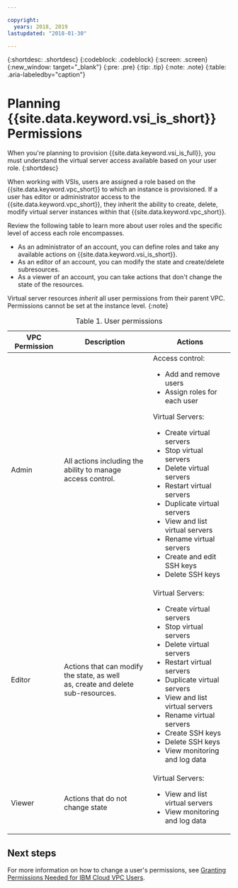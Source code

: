 ```yaml
---

copyright:
  years: 2018, 2019
lastupdated: "2018-01-30"

---
```


{:shortdesc: .shortdesc}
{:codeblock: .codeblock}
{:screen: .screen}
{:new_window: target="_blank"}
{:pre: .pre}
{:tip: .tip}
{:note: .note}
{:table: .aria-labeledby="caption"}

# Planning {{site.data.keyword.vsi_is_short}} Permissions

When you're planning to provision {{site.data.keyword.vsi_is_full}}, you must understand the virtual server access available based on your user role.
{:shortdesc}

When working with VSIs, users are assigned a role based on the {{site.data.keyword.vpc_short}} to which an instance is provisioned. If a user has editor or administrator access to the {{site.data.keyword.vpc_short}}, they inherit the ability to create, delete, modify virtual server instances within that {{site.data.keyword.vpc_short}}.

Review the following table to learn more about user roles and the specific level of access each role encompasses.

* As an administrator of an account, you can define roles and take any available actions on {{site.data.keyword.vsi_is_short}}.
* As an editor of an account, you can modify the state and create/delete subresources.
* As a viewer of an account, you can take actions that don't change the state of the resources.

Virtual server resources *inherit* all user permissions from their parent VPC. Permissions cannot be set at the instance level.
{:note}

<table>
<CAPTION>Table 1. User permissions</CAPTION>
<THEAD>
<TR>
<th>VPC Permission</th>
<th>Description</th>
<th>Actions</th>
</TR>
</THEAD>
<TBODY>
<tr>
<td>Admin</td>
<td>All actions including the ability to manage <br>
access control.</td>
<td>
Access control:
<ul>
<li>Add and remove users</li>
<li>Assign roles for each user</li>
</ul>
<p>
Virtual Servers:
<ul>
<li>Create virtual servers</li>
<li>Stop virtual servers</li>
<li>Delete virtual servers</li>
<li>Restart virtual servers</li>
<li>Duplicate virtual servers</li>
<!-- <li>Resize virtual servers</li> -->
<!-- <li>Add and delete vNICs</li> -->
<!-- <li>Attach and delete volumes</li> -->
<li>View and list virtual servers</li>
<li>Rename virtual servers</li>
<!-- <li>Create image snapshots</li> -->
<!-- <li>Delete image snapshots</li> -->
<!-- <li>Create virtual servers off of image snapshots</li> -->
<li>Create and edit SSH keys</li>
<li>Delete SSH keys</li>
<!-- <li>Add autoscaling policies</li> -->
<!-- <li>Delete autoscaling policies</li> -->
<!-- <li>Modify autoscaling policies</li> -->
<!-- <li>View monitoring and log data</li> -->
<!-- <li>Modify alarms and notifications from monitoring</li> -->
</ul>
</p>
</td>
</tr>
<tr>
<td>Editor</td>
<td>Actions that can modify the state, as well <br>
as, create and delete sub-resources.</td>
<td>
Virtual Servers:
<ul>
<li>Create virtual servers</li>
<li>Stop virtual servers</li>
<li>Delete virtual servers</li>
<li>Restart virtual servers</li>
<li>Duplicate virtual servers</li>
<!-- <li>Resize virtual servers</li> -->
<!-- <li>Add and delete vNICs</li> -->
<!-- <li>Attach and detach volumes</li> -->
<li>View and list virtual servers</li>
<li>Rename virtual servers</li>
<!-- <li>Create image snapshots</li> -->
<!-- <li>Delete image snapshots</li> -->
<!-- <li>Create virtual servers off of image snapshots</li> -->
<li>Create SSH keys</li>
<li>Delete SSH keys</li>
<!-- <li>Add autoscaling policies</li> -->
<!-- <li>Delete autoscaling policies</li> -->
<!-- <li>Modify autoscaling policies</li> -->
<li>View monitoring and log data</li>
<!-- <li>Modify alarms and notifications from monitoring</li> -->
</ul>     
</td>
</tr>
<tr>
<td>Viewer</td>
<td>Actions that do not change state</td>
<td>
Virtual Servers:
<ul>
<li>View and list virtual servers</li>
<!-- <li>View and list image snapshots</li> -->
<li>View monitoring and log data</li>
</ul>
</td>
</tr>
</TBODY>
</table>

## Next steps
For more information on how to change a user's permissions, see [Granting Permissions Needed for IBM Cloud VPC Users](/docs/infrastructure/vpc/vpc-user-permissions.html).
